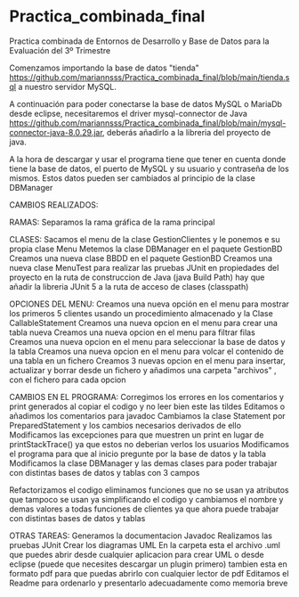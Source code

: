 # Practica_combinada_final
Practica combinada de Entornos de Desarrollo y Base de Datos para la Evaluación del 3º Trimestre

Comenzamos importando la base de datos "tienda" https://github.com/mariannsss/Practica_combinada_final/blob/main/tienda.sql a nuestro servidor MySQL.

A continuación para poder conectarse la base de datos MySQL o MariaDb desde eclipse, necesitaremos el driver mysql-connector de Java https://github.com/mariannsss/Practica_combinada_final/blob/main/mysql-connector-java-8.0.29.jar, deberás añadirlo a la libreria del proyecto de java.

A la hora de descargar y usar el programa tiene que tener en cuenta donde tiene la base de datos, el puerto de MySQL y su usuario y contraseña de los mismos.
Estos datos pueden ser cambiados al principio de la clase DBManager

CAMBIOS REALIZADOS:

RAMAS:
Separamos la rama gráfica de la rama principal

CLASES:
Sacamos el menu de la clase GestionClientes y le ponemos e su propia clase Menu
Metemos la clase DBManager en el paquete GestionBD
Creamos una nueva clase BBDD en el paquete GestionBD
Creamos una nueva clase MenuTest para realizar las pruebas JUnit
en propiedades del proyecto en la ruta de construccion de Java (java Build Path) hay que añadir la libreria JUnit 5 a la ruta de acceso de clases (classpath)

OPCIONES DEL MENU:
Creamos una nueva opción en el menu para mostrar los primeros 5 clientes usando un procedimiento almacenado y la Clase CallableStatement
Creamos una nueva opcion en el menu para crear una tabla nueva 
Creamos una nueva opcion en el menu para filtrar filas
Creamos una nueva opcion en el menu para seleccionar la base de datos y la tabla
Creamos una nueva opcion en el menu para volcar el contenido de una tabla en un fichero
Creamos 3 nuevas opcion en el menu para insertar, actualizar y borrar desde un fichero
y añadimos una carpeta "archivos" , con el fichero para cada opcion

CAMBIOS EN EL PROGRAMA:
Corregimos los errores en los comentarios y print generados al copiar el codigo y  no leer bien este las tildes
Editamos o añadimos los comentarios para javadoc
Cambiamos la clase Statement por PreparedStatement y los cambios necesarios derivados de ello
Modificamos las excepciones para que muestren un print en lugar de printStackTrace()
ya que estos no deberian verlos los usuarios
Modificamos el programa para que al inicio pregunte por la base de datos y la tabla
Modificamos la clase DBManager y las demas clases para poder trabajar con distintas bases de datos y tablas con 3 campos

Refactorizamos el codigo
eliminamos funciones que no se usan ya
atributos que tampoco se usan ya
simplificando el codigo
y cambiamos el nombre y demas valores a todas funciones de clientes 
ya que ahora puede trabajar con distintas bases de datos y tablas

OTRAS TAREAS:
Generamos la documentacion Javadoc
Realizamos las pruebas JUnit
Crear los diagramas UML 
En la carpeta esta el archivo .uml que puedes abrir desde cualquier aplicacion para crear UML o desde eclipse (puede que necesites descargar un plugin primero)
tambien esta en formato pdf para que puedas abrirlo con cualquier lector de pdf
Editamos el Readme para ordenarlo y presentarlo adecuadamente como memoria breve
